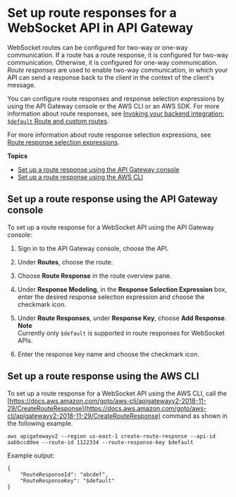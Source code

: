 # Set up route responses for a WebSocket API in API Gateway<a name="apigateway-websocket-api-route-response"></a>

WebSocket routes can be configured for two\-way or one\-way communication\. If a route has a route response, it is configured for two\-way communication\. Otherwise, it is configured for one\-way communication\. *Route responses* are used to enable two\-way communication, in which your API can send a response back to the client in the context of the client's message\.

You can configure route responses and response selection expressions by using the API Gateway console or the AWS CLI or an AWS SDK\. For more information about route responses, see [Invoking your backend integration: `$default` Route and custom routes](apigateway-websocket-api-routes-integrations.md)\.

For more information about route response selection expressions, see [Route response selection expressions](apigateway-websocket-api-selection-expressions.md#apigateway-websocket-api-route-response-selection-expressions)\.

**Topics**
+ [Set up a route response using the API Gateway console](#apigateway-websocket-api-route-response-using-console)
+ [Set up a route response using the AWS CLI](#apigateway-websocket-api-route-response-using-awscli)

## Set up a route response using the API Gateway console<a name="apigateway-websocket-api-route-response-using-console"></a>

To set up a route response for a WebSocket API using the API Gateway console:

1. Sign in to the API Gateway console, choose the API\.

1. Under **Routes**, choose the route\.

1. Choose **Route Response** in the route overview pane\.

1. Under **Response Modeling**, in the **Response Selection Expression** box, enter the desired response selection expression and choose the checkmark icon\.

1. Under **Route Responses**, under **Response Key**, choose **Add Response**\.
**Note**  
Currently only `$default` is supported in route responses for WebSocket APIs\.

1. Enter the response key name and choose the checkmark icon\.

## Set up a route response using the AWS CLI<a name="apigateway-websocket-api-route-response-using-awscli"></a>

To set up a route response for a WebSocket API using the AWS CLI, call the [https://docs.aws.amazon.com/goto/aws-cli/apigatewayv2-2018-11-29/CreateRouteResponse](https://docs.aws.amazon.com/goto/aws-cli/apigatewayv2-2018-11-29/CreateRouteResponse) command as shown in the following example\.

```
aws apigatewayv2 --region us-east-1 create-route-response --api-id aabbccddee --route-id 1122334 --route-response-key $default
```

Example output:

```
{
    "RouteResponseId": "abcdef",
    "RouteResponseKey": "$default"
}
```